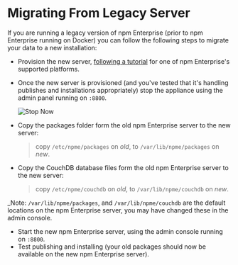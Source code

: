 # Migrating From Legacy Server

If you are running a legacy version of npm Enterprise (prior to npm
  Enterprise running on Docker) you can follow the following steps
  to migrate your data to a new installation:

* Provision the new server, [following a tutorial] for one of npm Enterprise's
  supported platforms.
* Once the new server is provisioned (and you've tested that it's handling publishes
  and installations appropriately) stop the appliance using the admin panel running on `:8800`.

  ![Stop Now](/gitbook/images/stop-now.png)

* Copy the packages folder form the old npm Enterprise server to the new server:

  > copy `/etc/npme/packages` on _old_, to `/var/lib/npme/packages` on _new_.

* Copy the CouchDB database files form the old npm Enterprise server to the new server:

  > copy `/etc/npme/couchdb` on _old_, to `/var/lib/npme/couchdb` on _new_.

_Note: `/var/lib/npme/packages`, and `/var/lib/npme/couchdb` are the default locations
 on the npm Enterprise server, you may have changed these in the admin console.

* Start the new npm Enterprise server, using the admin console running on `:8800`.
* Test publishing and installing (your old packages should now be available on the
   new npm Enterprise server).

[following a tutorial]: /up-and-running/platforms/
